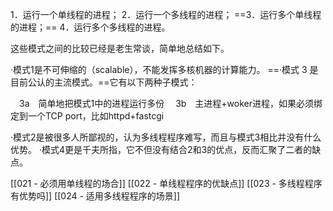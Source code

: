 
1．运行一个单线程的进程；
2．运行一个多线程的进程；
==3．运行多个单线程的进程；==
4．运行多个多线程的进程。


这些模式之间的比较已经是老生常谈，简单地总结如下。

·模式1是不可伸缩的（scalable），不能发挥多核机器的计算能力。
==·模式 3 是目前公认的主流模式。==它有以下两种子模式：

　3a　简单地把模式1中的进程运行多份 
　3b　主进程+woker进程，如果必须绑定到一个TCP port，比如httpd+fastcgi

·模式2是被很多人所鄙视的，认为多线程程序难写，而且与模式3相比并没有什么优势。
·模式4更是千夫所指，它不但没有结合2和3的优点，反而汇聚了二者的缺点。


[[021 - 必须用单线程的场合]]
[[022 - 单线程程序的优缺点]]
[[023 - 多线程程序有优势吗]]
[[024 - 适用多线程程序的场景]]